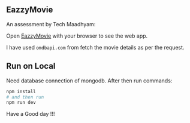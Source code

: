 ## EazzyMovie

An assessment by Tech Maadhyam:

Open [EazzyMovie](https://eazzy-movies.vercel.app/) with your browser to see the web app.
<!-- 
You can start editing the page by modifying `app/page.js`. The page auto-updates as you edit the file. -->

I have used `omdbapi.com` from fetch the movie details as per the request.

## Run on Local

Need database connection of mongodb. After then run commands:

```bash
npm install
# and then run
npm run dev
```

Have a Good day !!!